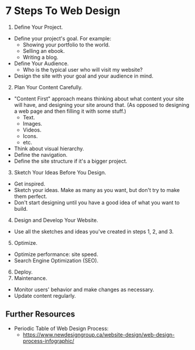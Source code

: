 # 7 Steps To Web Design

1. Define Your Project.
  - Define your project's goal. For example:
    - Showing your portfolio to the world.
    - Selling an ebook.
    - Writing a blog.
  - Define Your Audience.
    - Who is the typical user who will visit my website?
  - Design the site with your goal and your audience in mind.
2. Plan Your Content Carefully.
  - "Content First" approach means thinking about what content your site will have, and designing your site around that. (As opposed to designing a web page and then filling it with some stuff.)
    - Text.
    - Images.
    - Videos.
    - Icons.
    - etc.
  - Think about visual hierarchy.
  - Define the navigation.
  - Define the site structure if it's a bigger project.
3. Sketch Your Ideas Before You Design.
  - Get inspired.
  - Sketch your ideas. Make as many as you want, but don't try to make them perfect.
  - Don't start designing until you have a good idea of what you want to build.
4. Design and Develop Your Website.
  - Use all the sketches and ideas you've created in steps 1, 2, and 3.
5. Optimize.
  - Optimize performance: site speed.
  - Search Engine Optimization (SEO).
6. Deploy.
7. Maintenance.
  - Monitor users' behavior and make changes as necessary.
  - Update content regularly.

## Further Resources

- Periodic Table of Web Design Process:
  -  https://www.newdesigngroup.ca/website-design/web-design-process-infographic/